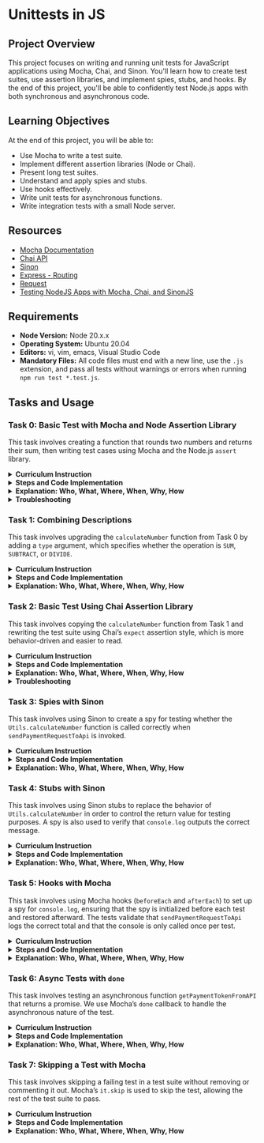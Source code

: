 # Unittests in JS

## Project Overview
This project focuses on writing and running unit tests for JavaScript applications using Mocha, Chai, and Sinon. You'll learn how to create test suites, use assertion libraries, and implement spies, stubs, and hooks. By the end of this project, you'll be able to confidently test Node.js apps with both synchronous and asynchronous code.

## Learning Objectives
At the end of this project, you will be able to:
- Use Mocha to write a test suite.
- Implement different assertion libraries (Node or Chai).
- Present long test suites.
- Understand and apply spies and stubs.
- Use hooks effectively.
- Write unit tests for asynchronous functions.
- Write integration tests with a small Node server.


## Resources
- [Mocha Documentation](https://mochajs.org/)
- [Chai API](https://www.chaijs.com/api/)
- [Sinon](https://sinonjs.org/#get-started)
- [Express - Routing](https://expressjs.com/en/guide/routing.html)
- [Request](https://www.npmjs.com/package/request)
- [Testing NodeJS Apps with Mocha, Chai, and SinonJS](https://stackoverflow.com/questions/43878090/how-to-test-nodejs-fs-using-mocha-chai-sinon)

## Requirements
- **Node Version:** Node 20.x.x
- **Operating System:** Ubuntu 20.04
- **Editors:** vi, vim, emacs, Visual Studio Code
- **Mandatory Files:** All code files must end with a new line, use the `.js` extension, and pass all tests without warnings or errors when running `npm run test *.test.js`.


## Tasks and Usage


### Task 0: Basic Test with Mocha and Node Assertion Library

This task involves creating a function that rounds two numbers and returns their sum, then writing test cases using Mocha and the Node.js `assert` library.

<details>
  <summary><strong>Curriculum Instruction</strong></summary>

- Install Mocha using npm.
- Set up a script in your `package.json` to quickly run Mocha using `npm test`.
- You have to use `assert`.
- Create a new file named `0-calcul.js`:
  - Create a function named `calculateNumber` that accepts two arguments (numbers `a` and `b`).
  - The function should round `a` and `b` and return the sum.
- Create a file `0-calcul.test.js` that contains test cases for this function.
  - You can assume `a` and `b` are always numbers.
  - Tests should verify behavior around the “rounded” part.
- You should be able to run the test suite using `npm test 0-calcul.test.js`.
- Every test should pass without any warnings.

</details>

<details>
  <summary><strong>Steps and Code Implementation</strong></summary>

1. **Create `package.json`:**

   Before installing Mocha, initialize the `package.json` file:

   ```bash
   npm init -y
   ```

   This command sets up the `package.json` file, allowing you to install Mocha successfully.

2. **Install Mocha:**

   Once `package.json` is set up, install Mocha as a development dependency:

   ```bash
   npm install mocha --save-dev
   ```

3. **Update `package.json` to Include a Test Script:**

   Add the test script to your `package.json` file:

   ```json
   {
     "scripts": {
       "test": "mocha"
     }
   }
   ```

4. **Create `0-calcul.js`:**
   
   Write the function `calculateNumber` that rounds two numbers and returns their sum:

   ```javascript
   function calculateNumber(a, b) {
     return Math.round(a) + Math.round(b);
   }

   module.exports = calculateNumber;
   ```

5. **Create `0-calcul.test.js`:**

   Write the test cases for the `calculateNumber` function using the Node.js `assert` module:

   ```javascript
   const assert = require('assert');
   const calculateNumber = require('./0-calcul');

   describe('calculateNumber', () => {
     it('should return 4 when a = 1 and b = 3', () => {
       assert.strictEqual(calculateNumber(1, 3), 4);
     });

     it('should return 5 when a = 1 and b = 3.7', () => {
       assert.strictEqual(calculateNumber(1, 3.7), 5);
     });

     it('should return 5 when a = 1.2 and b = 3.7', () => {
       assert.strictEqual(calculateNumber(1.2, 3.7), 5);
     });

     it('should return 6 when a = 1.5 and b = 3.7', () => {
       assert.strictEqual(calculateNumber(1.5, 3.7), 6);
     });

     it('should round only the second number when necessary', () => {
       assert.strictEqual(calculateNumber(2, 3.2), 5); // b = 3.2 rounds to 3, 2 + 3 = 5
     });
   });
   ```

6. **Run the Test:**

   To run the test suite, use the following command:

   ```bash
   npm test 0-calcul.test.js
   ```

   **Expected Output:**

   ```bash
    unittests_in_js@1.0.0 test
    mocha 0-calcul.test.js

    calculateNumber
      ✔ return 4 when a = 1 and b = 3
      ✔ return 5 when a = 1 and b = 3.7
      ✔ return 5 when a = 1.2 and b = 3.7
      ✔ return 6 when a = 1.5 and b = 3.7
      ✔ round only the second number when necessary

    5 passing (3ms)
   ```

</details>

<details>
  <summary><strong>Explanation: Who, What, Where, When, Why, How</strong></summary>

- **What:** This task involves creating a function called `calculateNumber` that rounds two input numbers and returns their sum. We also wrote unit tests using Mocha and Node's `assert` library.
- **Where:** The function is defined in `0-calcul.js`, and the test cases are in `0-calcul.test.js`.
- **Why:** This task demonstrates how to write simple functions, use rounding, and test them using Mocha and `assert`.
- **How:** The numbers are rounded using `Math.round()`, and their sum is returned. The test cases use `assert.strictEqual()` to check if the results are correct.
- **Who:** This task is important for developers learning how to set up and run tests in Node.js using Mocha and assertion libraries.
- **When:** The tests are run every time the test command (`npm test 0-calcul.test.js`) is executed, ensuring that the function behaves correctly in various cases.

</details>

<details>
  <summary><strong>Troubleshooting</strong></summary>

- **Issue:** Tests were passing, but the checker indicated that the test suite was missing a specific test case for rounding only the second number.
  
  - **Solution:** Added a test case to check that when only the second number (`b`) is rounded, the function still behaves as expected. This test case specifically rounds the second number and verifies the result:

    ```javascript
    it('should round only the second number when necessary', () => {
      assert.strictEqual(calculateNumber(2, 3.2), 5); // b = 3.2 rounds to 3, 2 + 3 = 5
    });
    ```

</details>

### Task 1: Combining Descriptions

This task involves upgrading the `calculateNumber` function from Task 0 by adding a `type` argument, which specifies whether the operation is `SUM`, `SUBTRACT`, or `DIVIDE`.

<details>
  <summary><strong>Curriculum Instruction</strong></summary>

- Create a new file named `1-calcul.js` and modify the previous function:
  - Add a new argument `type` which can be `SUM`, `SUBTRACT`, or `DIVIDE`.
  - For `SUM`, round the two numbers and add them.
  - For `SUBTRACT`, round the two numbers and subtract the second from the first.
  - For `DIVIDE`, round the two numbers and divide the first by the second. If the second number is `0` (after rounding), return the string `"Error"`.
  
- Create a file `1-calcul.test.js` with test cases that verify each operation, including edge cases.

- You should be able to run the test suite using `npm test 1-calcul.test.js`, and all tests should pass without any warnings or errors.

</details>

<details>
  <summary><strong>Steps and Code Implementation</strong></summary>

1. **Create `1-calcul.js`:**

   Modify the `calculateNumber` function to handle `SUM`, `SUBTRACT`, and `DIVIDE`:

   ```javascript
   function calculateNumber(type, a, b) {
     const roundedA = Math.round(a);
     const roundedB = Math.round(b);

     if (type === 'SUM') {
       return roundedA + roundedB;
     } else if (type === 'SUBTRACT') {
       return roundedA - roundedB;
     } else if (type === 'DIVIDE') {
       if (roundedB === 0) {
         return 'Error';
       }
       return roundedA / roundedB;
     }
   }

   module.exports = calculateNumber;
   ```

2. **Create `1-calcul.test.js`:**

   Write test cases to verify the behavior of `calculateNumber` for `SUM`, `SUBTRACT`, `DIVIDE`, and edge cases like division by zero:

   ```javascript
   const assert = require('assert');
   const calculateNumber = require('./1-calcul');

   describe('calculateNumber', () => {
     it('return 6 when type is SUM and a = 1.4, b = 4.5', () => {
       assert.strictEqual(calculateNumber('SUM', 1.4, 4.5), 6);
     });

     it('return -4 when type is SUBTRACT and a = 1.4, b = 4.5', () => {
       assert.strictEqual(calculateNumber('SUBTRACT', 1.4, 4.5), -4);
     });

     it('return 0.2 when type is DIVIDE and a = 1.4, b = 4.5', () => {
       assert.strictEqual(calculateNumber('DIVIDE', 1.4, 4.5), 0.2);
     });

     it('return "Error" when type is DIVIDE and b = 0', () => {
       assert.strictEqual(calculateNumber('DIVIDE', 1.4, 0), 'Error');
     });
   });
   ```

3. **Run the Test:**

   Run the test suite using the following command:

   ```bash
   npm test 1-calcul.test.js
   ```

   **Expected Output:**

   ```bash
   calculateNumber
     ✔ return 6 when type is SUM and a = 1.4, b = 4.5
     ✔ return -4 when type is SUBTRACT and a = 1.4, b = 4.5
     ✔ return 0.2 when type is DIVIDE and a = 1.4, b = 4.5
     ✔ return "Error" when type is DIVIDE and b = 0

   4 passing (3ms)
   ```

</details>

<details>
  <summary><strong>Explanation: Who, What, Where, When, Why, How</strong></summary>

- **What:** This task enhances the `calculateNumber` function to perform different operations (`SUM`, `SUBTRACT`, or `DIVIDE`) based on the `type` argument. We also wrote test cases to ensure each operation behaves as expected.
- **Where:** The function is written in `1-calcul.js`, and the test cases are in `1-calcul.test.js`.
- **Why:** This task demonstrates how to extend the functionality of an existing function and test for different behaviors and edge cases.
- **How:** The numbers are rounded using `Math.round()`, and then the appropriate operation is performed based on the `type` argument. The test cases use `assert.strictEqual()` to verify the correct outputs.
- **Who:** This task is relevant for anyone learning how to write and test more complex JavaScript functions.
- **When:** The tests can be run at any time using the command `npm test 1-calcul.test.js`.

</details>

### Task 2: Basic Test Using Chai Assertion Library

This task involves copying the `calculateNumber` function from Task 1 and rewriting the test suite using Chai’s `expect` assertion style, which is more behavior-driven and easier to read.

<details>
  <summary><strong>Curriculum Instruction</strong></summary>

- Copy the file `1-calcul.js` into a new file named `2-calcul_chai.js`.
- Copy the file `1-calcul.test.js` into a new file named `2-calcul_chai.test.js`.
- Rewrite the test suite using Chai’s `expect` style to improve readability.
- The tests should behave exactly as they did in Task 1 but with the Chai assertion library.
- Run the test suite using `npm test 2-calcul_chai.test.js`, and ensure all tests pass without any warnings.

</details>

<details>
  <summary><strong>Steps and Code Implementation</strong></summary>

1. **Copy and Modify the Files:**

   - Copy `1-calcul.js` to `2-calcul_chai.js` and `1-calcul.test.js` to `2-calcul_chai.test.js`.
   - Modify `2-calcul_chai.test.js` to use Chai’s `expect` style.

2. **Install Chai:**

   First, install Chai using npm:

   ```bash
   npm install chai --save-dev
   ```

3. **Update `2-calcul_chai.js`:**

   No changes are required for the `calculateNumber` function, but here's a reminder of how it looks:

   ```javascript
   function calculateNumber(type, a, b) {
     const roundedA = Math.round(a);
     const roundedB = Math.round(b);

     if (type === 'SUM') {
       return roundedA + roundedB;
     } else if (type === 'SUBTRACT') {
       return roundedA - roundedB;
     } else if (type === 'DIVIDE') {
       if (roundedB === 0) {
         return 'Error';
       }
       return roundedA / roundedB;
     }
   }

   module.exports = calculateNumber;
   ```

4. **Rewrite `2-calcul_chai.test.js`:**

   The test file now uses Chai’s `expect` for assertions:

   ```javascript
   const { expect } = require('chai');
   const calculateNumber = require('./2-calcul_chai');

   describe('calculateNumber with Chai', () => {
     it('returns 6 when type is SUM and a = 1.4, b = 4.5', () => {
       expect(calculateNumber('SUM', 1.4, 4.5)).to.equal(6);
     });

     it('returns -4 when type is SUBTRACT and a = 1.4, b = 4.5', () => {
       expect(calculateNumber('SUBTRACT', 1.4, 4.5)).to.equal(-4);
     });

     it('returns 0.2 when type is DIVIDE and a = 1.4, b = 4.5', () => {
       expect(calculateNumber('DIVIDE', 1.4, 4.5)).to.equal(0.2);
     });

     it('returns "Error" when type is DIVIDE and b = 0', () => {
       expect(calculateNumber('DIVIDE', 1.4, 0)).to.equal('Error');
     });
   });
   ```

5. **Run the Test:**

   To run the test suite, use:

   ```bash
   npm test 2-calcul_chai.test.js
   ```

   **Expected Output:**

   ```bash
   calculateNumber with Chai
     ✔ returns 6 when type is SUM and a = 1.4, b = 4.5
     ✔ returns -4 when type is SUBTRACT and a = 1.4, b = 4.5
     ✔ returns 0.2 when type is DIVIDE and a = 1.4, b = 4.5
     ✔ returns "Error" when type is DIVIDE and b = 0

   4 passing (6ms)
   ```

</details>

<details>
  <summary><strong>Explanation: Who, What, Where, When, Why, How</strong></summary>

- **What:** This task involves writing unit tests using the Chai assertion library for behavior-driven development.
- **Where:** The function `calculateNumber` is copied into `2-calcul_chai.js`, and the tests are rewritten using Chai’s `expect` style in `2-calcul_chai.test.js`.
- **Why:** Chai’s syntax offers better readability and ease of understanding, which improves maintainability of the test suite.
- **How:** The `expect` method from Chai is used to perform assertions. The test suite covers `SUM`, `SUBTRACT`, `DIVIDE`, and handles edge cases like division by zero.
- **Who:** This task is useful for developers who want to write more maintainable and readable tests.
- **When:** Run the tests using `npm test 2-calcul_chai.test.js`.

</details>

<details>
  <summary><strong>Troubleshooting</strong></summary>

- **Issue:** After installing the latest version of Chai, we encountered the error: `Error [ERR_REQUIRE_ESM]: require() of ES Module chai.js`.
  
  - **Solution:** This error occurred because newer versions of Chai use ES Modules (ESM), and our project was using CommonJS. To fix this, we downgraded Chai to version `4.3.6`, which still supports CommonJS.

    To install the correct version:
    
    ```bash
    npm install chai@4.3.6 --save-dev
    ```

- **Additional Note:** Ensure that your test files use `require()` for both `chai` and `calculateNumber`. This allows you to continue using CommonJS without switching to ESM.

</details>

### Task 3: Spies with Sinon

This task involves using Sinon to create a spy for testing whether the `Utils.calculateNumber` function is called correctly when `sendPaymentRequestToApi` is invoked.

<details>
  <summary><strong>Curriculum Instruction</strong></summary>

- Install Sinon using npm to create spies.
- Create a new module `Utils` in `utils.js` that contains the `calculateNumber` function from the previous tasks.
- Create a new function `sendPaymentRequestToApi` in `3-payment.js` that calls `Utils.calculateNumber` with the type `SUM` and logs the result.
- Write tests for `sendPaymentRequestToApi` in `3-payment.test.js` using Sinon to spy on `Utils.calculateNumber`, ensuring it’s called with the correct arguments.
- Remember to restore the spy after each test to avoid unexpected behavior in future tests.

</details>

<details>
  <summary><strong>Steps and Code Implementation</strong></summary>

1. **Install Sinon:**

   First, install Sinon using npm:

   ```bash
   npm install sinon --save-dev
   ```

2. **Create `utils.js`:**

   Define the `Utils` module with the `calculateNumber` function:

   ```javascript
   const Utils = {
     calculateNumber: function (type, a, b) {
       const roundedA = Math.round(a);
       const roundedB = Math.round(b);

       if (type === 'SUM') {
         return roundedA + roundedB;
       } else if (type === 'SUBTRACT') {
         return roundedA - roundedB;
       } else if (type === 'DIVIDE') {
         if (roundedB === 0) {
           return 'Error';
         }
         return roundedA / roundedB;
       }
     }
   };

   module.exports = Utils;
   ```

3. **Create `3-payment.js`:**

   Write the `sendPaymentRequestToApi` function that calls `Utils.calculateNumber`:

   ```javascript
   const Utils = require('./utils');

   function sendPaymentRequestToApi(totalAmount, totalShipping) {
     const total = Utils.calculateNumber('SUM', totalAmount, totalShipping);
     console.log(`The total is: ${total}`);
   }

   module.exports = sendPaymentRequestToApi;
   ```

4. **Create `3-payment.test.js`:**

   Write the test for `sendPaymentRequestToApi` using Sinon to spy on `Utils.calculateNumber`:

   ```javascript
   const sinon = require('sinon');
   const Utils = require('./utils');
   const sendPaymentRequestToApi = require('./3-payment');
   const { expect } = require('chai');

   describe('sendPaymentRequestToApi', () => {
     let spy;

     beforeEach(() => {
       spy = sinon.spy(Utils, 'calculateNumber');
     });

     afterEach(() => {
       spy.restore(); // Always restore the spy after the test
     });

     it('validates that Utils.calculateNumber was called with the correct arguments', () => {
       sendPaymentRequestToApi(100, 20);

       expect(spy.calledOnceWithExactly('SUM', 100, 20)).to.be.true;
     });
   });
   ```

5. **Run the Test:**

   To run the test suite, use:

   ```bash
   npm test 3-payment.test.js
   ```

   **Expected Output:**

   ```bash
   sendPaymentRequestToApi
     ✔ validates that Utils.calculateNumber was called with the correct arguments

   1 passing (5ms)
   ```

</details>

<details>
  <summary><strong>Explanation: Who, What, Where, When, Why, How</strong></summary>

- **What:** This task introduces Sinon spies, which help verify whether certain functions are called and with what arguments. We use a spy to track calls to `Utils.calculateNumber`.
- **Where:** The function `sendPaymentRequestToApi` is defined in `3-payment.js` and calls `Utils.calculateNumber` from `utils.js`. The tests are written in `3-payment.test.js`.
- **Why:** Spies are useful in testing to validate function interactions without directly testing the function itself.
- **How:** Sinon’s `spy` method is used to monitor calls to `Utils.calculateNumber`. After the function is called, we assert that the spy was called with the correct arguments.
- **Who:** This task is for developers who want to learn how to implement and use spies in their testing process.
- **When:** This test should run whenever `npm test 3-payment.test.js` is executed.

</details>

### Task 4: Stubs with Sinon

This task involves using Sinon stubs to replace the behavior of `Utils.calculateNumber` in order to control the return value for testing purposes. A spy is also used to verify that `console.log` outputs the correct message.

<details>
  <summary><strong>Curriculum Instruction</strong></summary>

- Copy the file `3-payment.js` to `4-payment.js` (same content and behavior).
- Copy the test suite from `3-payment.test.js` to `4-payment.test.js`.
- Stub the function `Utils.calculateNumber` to always return the number `10`.
- Verify that the stub is called with the correct arguments (`type = SUM`, `a = 100`, `b = 20`).
- Use a spy to verify that `console.log` logs the correct message: `The total is: 10`.
- Ensure all tests pass and restore the spy and stub after each test to avoid unintended side effects.

</details>

<details>
  <summary><strong>Steps and Code Implementation</strong></summary>

1. **Copy `4-payment.js`:**

   Copy the contents of `3-payment.js` to `4-payment.js`. No changes are required for the logic:

   ```javascript
   const Utils = require('./utils');

   function sendPaymentRequestToApi(totalAmount, totalShipping) {
     const total = Utils.calculateNumber('SUM', totalAmount, totalShipping);
     console.log(`The total is: ${total}`);
   }

   module.exports = sendPaymentRequestToApi;
   ```

2. **Write `4-payment.test.js`:**

   In `4-payment.test.js`, we replace the actual implementation of `Utils.calculateNumber` with a stub that always returns `10`. We also add a spy on `console.log` to verify the correct output.

   ```javascript
   const sinon = require('sinon');
   const Utils = require('./utils');
   const sendPaymentRequestToApi = require('./4-payment');
   const { expect } = require('chai');

   describe('sendPaymentRequestToApi with stubs', () => {
     let calculateNumberStub;
     let consoleSpy;

     beforeEach(() => {
       // Stub the Utils.calculateNumber method to return 10
       calculateNumberStub = sinon.stub(Utils, 'calculateNumber').returns(10);
       // Spy on console.log
       consoleSpy = sinon.spy(console, 'log');
     });

     afterEach(() => {
       // Restore the original methods
       calculateNumberStub.restore();
       consoleSpy.restore();
     });

     it('validates that Utils.calculateNumber was called with the correct arguments and console.log logs the correct message', () => {
       sendPaymentRequestToApi(100, 20);

       // Verify that the stub was called with the correct arguments
       expect(calculateNumberStub.calledOnceWithExactly('SUM', 100, 20)).to.be.true;

       // Verify that console.log was called with the correct message
       expect(consoleSpy.calledOnceWithExactly('The total is: 10')).to.be.true;
     });
   });
   ```

3. **Run the Test:**

   To run the test suite, use:

   ```bash
   npm test 4-payment.test.js
   ```

   **Expected Output:**

   ```bash
   sendPaymentRequestToApi with stubs
     ✔ validates that Utils.calculateNumber was called with the correct arguments and console.log logs the correct message

   1 passing (6ms)
   ```

</details>

<details>
  <summary><strong>Explanation: Who, What, Where, When, Why, How</strong></summary>

- **What:** This task involves using Sinon stubs to replace the behavior of a function for testing purposes, ensuring that the function returns a specific result without executing the actual implementation.
- **Where:** The function `sendPaymentRequestToApi` is located in `4-payment.js`, and the tests are in `4-payment.test.js`.
- **Why:** Stubbing is useful when testing code that depends on functions with side effects (e.g., API calls, expensive calculations) to control the results and focus only on the behavior of the code under test.
- **How:** We use `sinon.stub()` to make `Utils.calculateNumber` always return `10` and `sinon.spy()` to ensure `console.log` logs the correct message. After each test, we restore the stub and spy to avoid affecting other tests.
- **Who:** This task is for developers learning how to use stubs in unit testing to improve test speed and control function behavior.
- **When:** Run the tests using `npm test 4-payment.test.js`.

</details>

### Task 5: Hooks with Mocha

This task involves using Mocha hooks (`beforeEach` and `afterEach`) to set up a spy for `console.log`, ensuring that the spy is initialized before each test and restored afterward. The tests validate that `sendPaymentRequestToApi` logs the correct total and that the console is only called once per test.

<details>
  <summary><strong>Curriculum Instruction</strong></summary>

- Copy the contents of `4-payment.js` into a new file `5-payment.js` (same content and behavior).
- In `5-payment.test.js`, use `beforeEach` and `afterEach` hooks to set up a spy on `console.log`.
- Create two tests:
  1. Call `sendPaymentRequestToApi(100, 20)` and verify that the console logs `The total is: 120` and that it’s only called once.
  2. Call `sendPaymentRequestToApi(10, 10)` and verify that the console logs `The total is: 20` and that it’s only called once.
- Ensure all tests pass and that the spy is correctly restored after each test.

</details>

<details>
  <summary><strong>Steps and Code Implementation</strong></summary>

1. **Copy `5-payment.js`:**

   Copy the contents of `4-payment.js` to `5-payment.js`:

   ```javascript
   const Utils = require('./utils');

   function sendPaymentRequestToApi(totalAmount, totalShipping) {
     const total = Utils.calculateNumber('SUM', totalAmount, totalShipping);
     console.log(`The total is: ${total}`);
   }

   module.exports = sendPaymentRequestToApi;
   ```

2. **Write `5-payment.test.js`:**

   In this test file, Mocha’s hooks are used to set up a spy on `console.log` and verify that it logs the correct totals for each test case.

   ```javascript
   const sinon = require('sinon');
   const sendPaymentRequestToApi = require('./5-payment');
   const { expect } = require('chai');

   describe('sendPaymentRequestToApi with hooks', () => {
     let consoleSpy;

     beforeEach(() => {
       // Set up a spy on console.log before each test
       consoleSpy = sinon.spy(console, 'log');
     });

     afterEach(() => {
       // Restore the spy after each test
       consoleSpy.restore();
     });

     it('logs the correct total for 100 and 20', () => {
       sendPaymentRequestToApi(100, 20);

       // Check that the correct message was logged
       expect(consoleSpy.calledOnceWithExactly('The total is: 120')).to.be.true;
       // Ensure console.log was only called once
       expect(consoleSpy.calledOnce).to.be.true;
     });

     it('logs the correct total for 10 and 10', () => {
       sendPaymentRequestToApi(10, 10);

       // Check that the correct message was logged
       expect(consoleSpy.calledOnceWithExactly('The total is: 20')).to.be.true;
       // Ensure console.log was only called once
       expect(consoleSpy.calledOnce).to.be.true;
     });
   });
   ```

3. **Run the Test:**

   To run the test suite, use:

   ```bash
   npm test 5-payment.test.js
   ```

   **Expected Output:**

   ```bash
   sendPaymentRequestToApi with hooks
     ✔ logs the correct total for 100 and 20
     ✔ logs the correct total for 10 and 10

   2 passing (7ms)
   ```

</details>

<details>
  <summary><strong>Explanation: Who, What, Where, When, Why, How</strong></summary>

- **What:** This task focuses on using Mocha’s hooks (`beforeEach` and `afterEach`) to set up and restore spies, ensuring that each test starts with a fresh spy instance.
- **Where:** The `sendPaymentRequestToApi` function is in `5-payment.js`, and the test suite is in `5-payment.test.js`.
- **Why:** Hooks allow us to initialize spies before each test and restore them afterward, preventing side effects across tests.
- **How:** Mocha’s `beforeEach` hook sets up a spy on `console.log`, and the `afterEach` hook restores it after each test. This ensures that we can accurately test the console output without interference from previous tests.
- **Who:** This task is for developers learning how to use Mocha hooks to manage test setup and teardown for repetitive tasks like spying, stubbing, or setting up a database.
- **When:** The test suite runs using `npm test 5-payment.test.js` to verify the behavior.

</details>

### Task 6: Async Tests with `done`

This task involves testing an asynchronous function `getPaymentTokenFromAPI` that returns a promise. We use Mocha’s `done` callback to handle the asynchronous nature of the test.

<details>
  <summary><strong>Curriculum Instruction</strong></summary>

- Create the `getPaymentTokenFromAPI` function in `6-payment_token.js` that accepts a `success` argument (boolean).
- If `success` is `true`, return a resolved promise with the object `{ data: 'Successful response from the API' }`.
- Write tests in `6-payment_token.test.js` using Mocha’s `done` callback to verify the promise resolves correctly.
- Ensure all tests pass and handle async properly using `done`.

</details>

<details>
  <summary><strong>Steps and Code Implementation</strong></summary>

1. **Create `6-payment_token.js`:**

   Define the `getPaymentTokenFromAPI` function that returns a resolved promise when `success` is true:

   ```javascript
   function getPaymentTokenFromAPI(success) {
     if (success) {
       return Promise.resolve({ data: 'Successful response from the API' });
     }
   }

   module.exports = getPaymentTokenFromAPI;
   ```

2. **Write `6-payment_token.test.js`:**

   In the test file, we test the resolved value of `getPaymentTokenFromAPI(true)` using the `done` callback to ensure the test waits for the promise to resolve.

   ```javascript
   const getPaymentTokenFromAPI = require('./6-payment_token');
   const { expect } = require('chai');

   describe('getPaymentTokenFromAPI', () => {
     it('returns a resolved promise with correct data when success is true', (done) => {
       getPaymentTokenFromAPI(true)
         .then((response) => {
           expect(response).to.have.property('data', 'Successful response from the API');
           done(); // Call done when the test finishes successfully
         })
         .catch((error) => done(error)); // Call done with error if the promise rejects
     });
   });
   ```

3. **Run the Test:**

   Run the test suite using:

   ```bash
   npm test 6-payment_token.test.js
   ```

   **Expected Output:**

   ```bash
   getPaymentTokenFromAPI
     ✔ returns a resolved promise with correct data when success is true

   1 passing (4ms)
   ```

</details>

<details>
  <summary><strong>Explanation: Who, What, Where, When, Why, How</strong></summary>

- **What:** This task involves testing a function that returns a promise and verifying the result using Mocha’s `done` callback to handle asynchronous tests.
- **Where:** The function `getPaymentTokenFromAPI` is located in `6-payment_token.js`, and the tests are in `6-payment_token.test.js`.
- **Why:** The `done` callback is used to properly manage asynchronous tests, ensuring that Mocha waits for the test to complete before moving on.
- **How:** The promise returned by `getPaymentTokenFromAPI` is tested by chaining a `.then()` method, and the `done()` callback is called after the promise resolves. If the promise rejects, `done(error)` is used to fail the test.
- **Who:** This task is for developers learning how to handle async testing, especially when testing promises or other asynchronous behavior.
- **When:** Run the tests using `npm test 6-payment_token.test.js` to verify the behavior.

</details>


### Task 7: Skipping a Test with Mocha

This task involves skipping a failing test in a test suite without removing or commenting it out. Mocha’s `it.skip` is used to skip the test, allowing the rest of the test suite to pass.

<details>
  <summary><strong>Curriculum Instruction</strong></summary>

- In `7-skip.test.js`, skip the failing test `'1 is equal to 3'` using `it.skip` without removing or modifying the test description.
- Ensure that the rest of the test suite passes and the skipped test is marked as pending.

</details>

<details>
  <summary><strong>Steps and Code Implementation</strong></summary>

1. **Create `7-skip.test.js`:**

   Here’s the code with the failing test skipped:

   ```javascript
   const { expect } = require('chai');

   describe('Testing numbers', () => {
     it('1 is equal to 1', () => {
       expect(1 === 1).to.be.true;
     });

     it('2 is equal to 2', () => {
       expect(2 === 2).to.be.true;
     });

     it.skip('1 is equal to 3', () => {
       expect(1 === 3).to.be.true; // This test will be skipped
     });

     it('3 is equal to 3', () => {
       expect(3 === 3).to.be.true;
     });

     it('4 is equal to 4', () => {
       expect(4 === 4).to.be.true;
     });

     it('5 is equal to 5', () => {
       expect(5 === 5).to.be.true;
     });

     it('6 is equal to 6', () => {
       expect(6 === 6).to.be.true;
     });

     it('7 is equal to 7', () => {
       expect(7 === 7).to.be.true;
     });
   });
   ```

2. **Run the Test:**

   Run the test suite using:

   ```bash
   npm test 7-skip.test.js
   ```

   **Expected Output:**

   ```bash
   Testing numbers
     ✔ 1 is equal to 1
     ✔ 2 is equal to 2
     - 1 is equal to 3 (skipped)
     ✔ 3 is equal to 3
     ✔ 4 is equal to 4
     ✔ 5 is equal to 5
     ✔ 6 is equal to 6
     ✔ 7 is equal to 7

   7 passing (4ms)
   1 pending
   ```

</details>

<details>
  <summary><strong>Explanation: Who, What, Where, When, Why, How</strong></summary>

- **What:** This task focuses on skipping failing tests using `it.skip` to allow the rest of the test suite to pass.
- **Where:** The test suite is located in `7-skip.test.js`.
- **Why:** Skipping tests is a best practice for retaining tests that are failing or not currently relevant without removing or commenting them out. This allows developers to revisit the issue later while ensuring the test suite still runs smoothly.
- **How:** Mocha’s `it.skip` is used to mark the test as pending, and the skipped test will show as pending in the test results.
- **Who:** This task is important for developers who want to maintain the integrity of their test suite while dealing with tests that need to be temporarily skipped.
- **When:** Run the tests using `npm test 7-skip.test.js` to verify the behavior.

</details>
